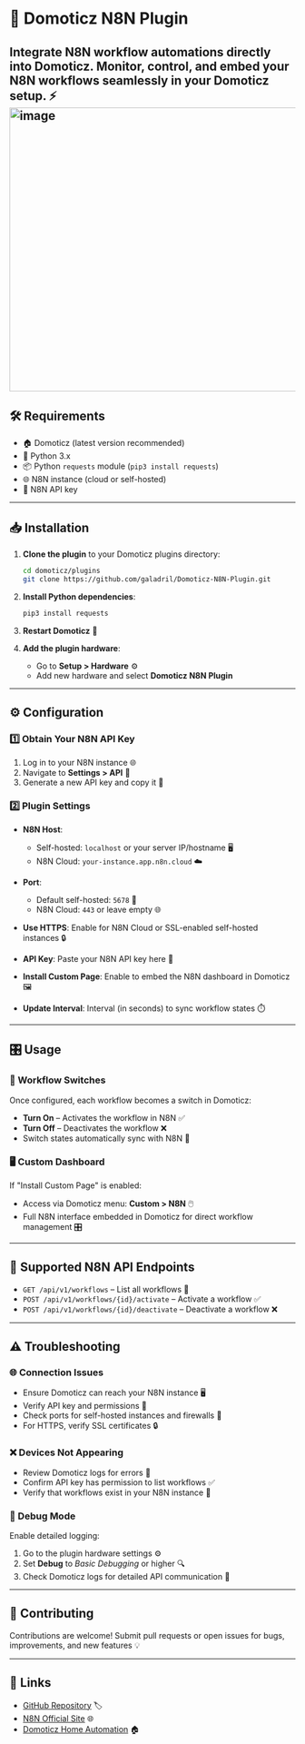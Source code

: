 ﻿# 🚀 Domoticz N8N Plugin

**Integrate N8N workflow automations directly into Domoticz.**
Monitor, control, and embed your N8N workflows seamlessly in your Domoticz setup. ⚡
<img width="800" height="500" alt="image" src="https://github.com/user-attachments/assets/388dfc14-c496-432e-b81d-46f8a54c2b5d" />
---


## 🛠 Requirements

* 🏠 Domoticz (latest version recommended)
* 🐍 Python 3.x
* 📦 Python `requests` module (`pip3 install requests`)
* 🌐 N8N instance (cloud or self-hosted)
* 🔑 N8N API key

---

## 📥 Installation

1. **Clone the plugin** to your Domoticz plugins directory:

   ```bash
   cd domoticz/plugins
   git clone https://github.com/galadril/Domoticz-N8N-Plugin.git
   ```

2. **Install Python dependencies**:

   ```bash
   pip3 install requests
   ```

3. **Restart Domoticz** 🔄

4. **Add the plugin hardware**:

   * Go to **Setup > Hardware** ⚙️
   * Add new hardware and select **Domoticz N8N Plugin**

---

## ⚙️ Configuration

### 1️⃣ Obtain Your N8N API Key

1. Log in to your N8N instance 🌐
2. Navigate to **Settings > API** 🔧
3. Generate a new API key and copy it 🔑

### 2️⃣ Plugin Settings

* **N8N Host**:

  * Self-hosted: `localhost` or your server IP/hostname 🖥️
  * N8N Cloud: `your-instance.app.n8n.cloud` ☁️

* **Port**:

  * Default self-hosted: `5678` 🔌
  * N8N Cloud: `443` or leave empty 🌐

* **Use HTTPS**: Enable for N8N Cloud or SSL-enabled self-hosted instances 🔒

* **API Key**: Paste your N8N API key here 🔑

* **Install Custom Page**: Enable to embed the N8N dashboard in Domoticz 🖼️

* **Update Interval**: Interval (in seconds) to sync workflow states ⏱️

---

## 🎛 Usage

### 🔄 Workflow Switches

Once configured, each workflow becomes a switch in Domoticz:

* **Turn On** – Activates the workflow in N8N ✅
* **Turn Off** – Deactivates the workflow ❌
* Switch states automatically sync with N8N 🔄

### 🖥️ Custom Dashboard

If "Install Custom Page" is enabled:

* Access via Domoticz menu: **Custom > N8N** 🖱️
* Full N8N interface embedded in Domoticz for direct workflow management 🎛️

---

## 📡 Supported N8N API Endpoints

* `GET /api/v1/workflows` – List all workflows 📜
* `POST /api/v1/workflows/{id}/activate` – Activate a workflow ✅
* `POST /api/v1/workflows/{id}/deactivate` – Deactivate a workflow ❌

---

## ⚠️ Troubleshooting

### 🌐 Connection Issues

* Ensure Domoticz can reach your N8N instance 🖥️
* Verify API key and permissions 🔑
* Check ports for self-hosted instances and firewalls 🔌
* For HTTPS, verify SSL certificates 🔒

### ❌ Devices Not Appearing

* Review Domoticz logs for errors 📄
* Confirm API key has permission to list workflows ✅
* Verify that workflows exist in your N8N instance 📝

### 🐞 Debug Mode

Enable detailed logging:

1. Go to the plugin hardware settings ⚙️
2. Set **Debug** to *Basic Debugging* or higher 🔍
3. Check Domoticz logs for detailed API communication 📜

---

## 🤝 Contributing

Contributions are welcome!
Submit pull requests or open issues for bugs, improvements, and new features 💡

---

## 🔗 Links

* [GitHub Repository](https://github.com/galadril/Domoticz-N8N-Plugin) 🏷️
* [N8N Official Site](https://n8n.io) 🌐
* [Domoticz Home Automation](https://www.domoticz.com) 🏠
